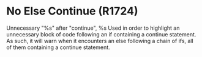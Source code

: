# No Else Continue (R1724)

Unnecessary "%s" after "continue", %s Used in order to highlight an
unnecessary block of code following an if containing a continue
statement. As such, it will warn when it encounters an else following a
chain of ifs, all of them containing a continue statement.
